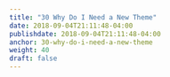 ```yaml
---
title: "30 Why Do I Need a New Theme"
date: 2018-09-04T21:11:48-04:00
publishdate: 2018-09-04T21:11:48-04:00
anchor: 30-why-do-i-need-a-new-theme
weight: 40
draft: false
---
```

